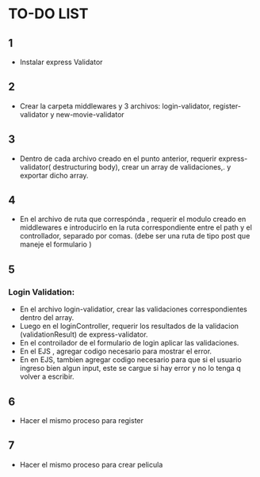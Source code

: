 # TO-DO LIST

## 1
- Instalar express Validator

## 2
-  Crear la carpeta middlewares y 3 archivos: login-validator, register-validator y new-movie-validator

## 3 
- Dentro de cada archivo creado en el punto anterior, requerir express-validator( destructuring body), crear un array de validaciones,. y exportar dicho array. 

## 4
- En el archivo de ruta que correspónda , requerir el modulo creado en middlewares e introducirlo en la ruta correspondiente entre el path y el controllador, separado por comas. (debe ser una ruta de tipo post que maneje el formulario )

## 5 
### Login Validation:
- En el archivo login-validatior, crear las validaciones correspondientes dentro del array.
- Luego en el loginController, requerir los resultados de la validacion (validationResult) de express-validator.
- En el controilador de el formulario de login aplicar las validaciones.
- En el EJS , agregar codigo necesario para mostrar el error.
- En en EJS, tambien agregar codigo necesario para que si el usuario ingreso bien algun input, este se cargue si hay error y no lo tenga q volver a escribir. 

## 6
- Hacer el mismo proceso para register

## 7 
- Hacer el mismo proceso para crear pelicula









